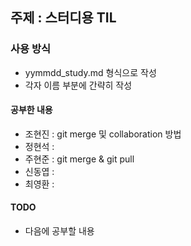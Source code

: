 ## 주제 : 스터디용 TIL

### 사용 방식
- yymmdd_study.md 형식으로 작성
- 각자 이름 부분에 간략히 작성

#### 공부한 내용
- 조현진 : git merge 및 collaboration 방법
- 정현석 :
- 주현준 : git merge & git pull
- 신동엽 :
- 최영환 :

#### TODO
- 다음에 공부할 내용

